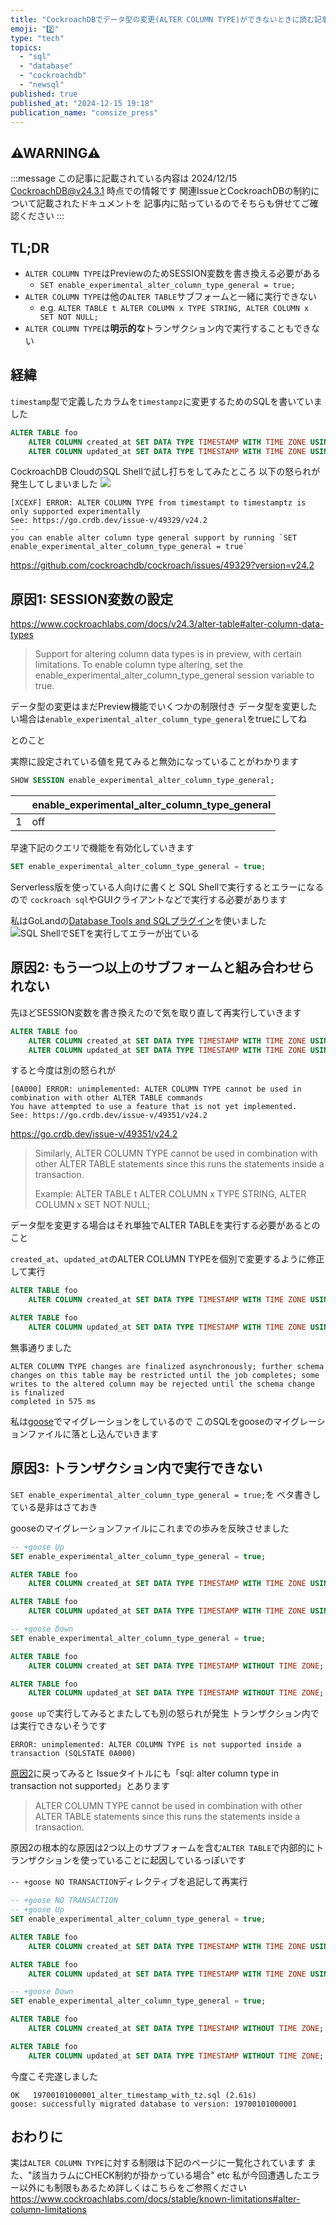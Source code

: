 ```yaml
---
title: "CockroachDBでデータ型の変更(ALTER COLUMN TYPE)ができないときに読む記事"
emoji: "2️⃣"
type: "tech"
topics:
  - "sql"
  - "database"
  - "cockroachdb"
  - "newsql"
published: true
published_at: "2024-12-15 19:18"
publication_name: "comsize_press"
---
```


## ⚠WARNING⚠

:::message
この記事に記載されている内容は
2024/12/15 CockroachDB@v24.3.1 時点での情報です
関連IssueとCockroachDBの制約について記載されたドキュメントを
記事内に貼っているのでそちらも併せてご確認ください
:::

## TL;DR

- `ALTER COLUMN TYPE`はPreviewのためSESSION変数を書き換える必要がある
    - `SET enable_experimental_alter_column_type_general = true;`
- `ALTER COLUMN TYPE`は他の`ALTER TABLE`サブフォームと一緒に実行できない
    - e.g. `ALTER TABLE t ALTER COLUMN x TYPE STRING, ALTER COLUMN x SET NOT NULL;`
- `ALTER COLUMN TYPE`は**明示的な**トランザクション内で実行することもできない

## 経緯

`timestamp`型で定義したカラムを`timestampz`に変更するためのSQLを書いていました

```sql
ALTER TABLE foo
    ALTER COLUMN created_at SET DATA TYPE TIMESTAMP WITH TIME ZONE USING created_at AT TIME ZONE 'UTC',
    ALTER COLUMN updated_at SET DATA TYPE TIMESTAMP WITH TIME ZONE USING updated_at AT TIME ZONE 'UTC';
```

CockroachDB CloudのSQL Shellで試し打ちをしてみたところ
以下の怒られが発生してしまいました
![](https://storage.googleapis.com/zenn-user-upload/a15e3d0c611f-20241215.png)

```log
[XCEXF] ERROR: ALTER COLUMN TYPE from timestampt to timestamptz is only supported experimentally
See: https://go.crdb.dev/issue-v/49329/v24.2
--
you can enable alter column type general support by running `SET enable_experimental_alter_column_type_general = true`
```

https://github.com/cockroachdb/cockroach/issues/49329?version=v24.2

## 原因1: SESSION変数の設定

https://www.cockroachlabs.com/docs/v24.3/alter-table#alter-column-data-types

> Support for altering column data types is in preview, with certain limitations. To enable column type altering, set the enable_experimental_alter_column_type_general session variable to true.

データ型の変更はまだPreview機能でいくつかの制限付き
データ型を変更したい場合は`enable_experimental_alter_column_type_general`をtrueにしてね

とのこと

実際に設定されている値を見てみると無効になっていることがわかります
```sql
SHOW SESSION enable_experimental_alter_column_type_general;
```
| | enable_experimental_alter_column_type_general |
| --- | --- |
| 1 | off |

早速下記のクエリで機能を有効化していきます

```sql
SET enable_experimental_alter_column_type_general = true;
```

Serverless版を使っている人向けに書くと
SQL Shellで実行するとエラーになるので
`cockroach sql`やGUIクライアントなどで実行する必要があります

私はGoLandの[Database Tools and SQLプラグイン](https://www.jetbrains.com/help/go/relational-databases.html)を使いました
![SQL ShellでSETを実行してエラーが出ている](https://storage.googleapis.com/zenn-user-upload/853149b876f9-20241215.png)

## 原因2: もう一つ以上のサブフォームと組み合わせられない

先ほどSESSION変数を書き換えたので気を取り直して再実行していきます

```sql
ALTER TABLE foo
    ALTER COLUMN created_at SET DATA TYPE TIMESTAMP WITH TIME ZONE USING created_at AT TIME ZONE 'UTC',
    ALTER COLUMN updated_at SET DATA TYPE TIMESTAMP WITH TIME ZONE USING updated_at AT TIME ZONE 'UTC';
```

すると今度は別の怒られが
```log
[0A000] ERROR: unimplemented: ALTER COLUMN TYPE cannot be used in combination with other ALTER TABLE commands
You have attempted to use a feature that is not yet implemented.
See: https://go.crdb.dev/issue-v/49351/v24.2
```

https://go.crdb.dev/issue-v/49351/v24.2

> Similarly, ALTER COLUMN TYPE cannot be used in combination with other ALTER TABLE statements since this runs the statements inside a transaction.
>
> Example:
ALTER TABLE t ALTER COLUMN x TYPE STRING, ALTER COLUMN x SET NOT NULL;

データ型を変更する場合はそれ単独でALTER TABLEを実行する必要があるとのこと

`created_at`、`updated_at`のALTER COLUMN TYPEを個別で変更するように修正して実行
```sql
ALTER TABLE foo
    ALTER COLUMN created_at SET DATA TYPE TIMESTAMP WITH TIME ZONE USING created_at AT TIME ZONE 'UTC';

ALTER TABLE foo
    ALTER COLUMN updated_at SET DATA TYPE TIMESTAMP WITH TIME ZONE USING updated_at AT TIME ZONE 'UTC';
```

無事通りました
```log
ALTER COLUMN TYPE changes are finalized asynchronously; further schema changes on this table may be restricted until the job completes; some writes to the altered column may be rejected until the schema change is finalized
completed in 575 ms
```

私は[goose](https://github.com/pressly/goose)でマイグレーションをしているので
このSQLをgooseのマイグレーションファイルに落とし込んでいきます

## 原因3: トランザクション内で実行できない

`SET enable_experimental_alter_column_type_general = true;`を
ベタ書きしている是非はさておき

gooseのマイグレーションファイルにこれまでの歩みを反映させました

```sql
-- +goose Up
SET enable_experimental_alter_column_type_general = true;

ALTER TABLE foo
    ALTER COLUMN created_at SET DATA TYPE TIMESTAMP WITH TIME ZONE USING created_at AT TIME ZONE 'UTC';

ALTER TABLE foo
    ALTER COLUMN updated_at SET DATA TYPE TIMESTAMP WITH TIME ZONE USING updated_at AT TIME ZONE 'UTC';

-- +goose Down
SET enable_experimental_alter_column_type_general = true;

ALTER TABLE foo
    ALTER COLUMN created_at SET DATA TYPE TIMESTAMP WITHOUT TIME ZONE;

ALTER TABLE foo
    ALTER COLUMN updated_at SET DATA TYPE TIMESTAMP WITHOUT TIME ZONE;
```

`goose up`で実行してみるとまたしても別の怒られが発生
トランザクション内では実行できないそうです

```log
ERROR: unimplemented: ALTER COLUMN TYPE is not supported inside a transaction (SQLSTATE 0A000)
```

[原因2](#原因2%3A-もう一つ以上のサブフォームと組み合わせられない)に戻ってみると
Issueタイトルにも「sql: alter column type in transaction not supported」とあります

> ALTER COLUMN TYPE cannot be used in combination with other ALTER TABLE statements since this runs the statements inside a transaction.

原因2の根本的な原因は2つ以上のサブフォームを含む`ALTER TABLE`で内部的にトランザクションを使っていることに起因しているっぽいです

`-- +goose NO TRANSACTION`ディレクティブを追記して再実行
```sql
-- +goose NO TRANSACTION
-- +goose Up
SET enable_experimental_alter_column_type_general = true;

ALTER TABLE foo
    ALTER COLUMN created_at SET DATA TYPE TIMESTAMP WITH TIME ZONE USING created_at AT TIME ZONE 'UTC';

ALTER TABLE foo
    ALTER COLUMN updated_at SET DATA TYPE TIMESTAMP WITH TIME ZONE USING updated_at AT TIME ZONE 'UTC';

-- +goose Down
SET enable_experimental_alter_column_type_general = true;

ALTER TABLE foo
    ALTER COLUMN created_at SET DATA TYPE TIMESTAMP WITHOUT TIME ZONE;

ALTER TABLE foo
    ALTER COLUMN updated_at SET DATA TYPE TIMESTAMP WITHOUT TIME ZONE;
```

今度こそ完遂しました
```log
OK   19700101000001_alter_timestamp_with_tz.sql (2.61s)
goose: successfully migrated database to version: 19700101000001
```

## おわりに

実は`ALTER COLUMN TYPE`に対する制限は下記のページに一覧化されています
また、"該当カラムにCHECK制約が掛かっている場合" etc
私が今回遭遇したエラー以外にも制限もあるため詳しくはこちらをご参照ください
https://www.cockroachlabs.com/docs/stable/known-limitations#alter-column-limitations
